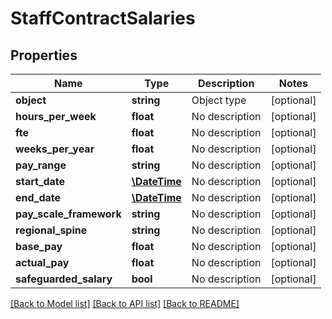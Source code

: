 # StaffContractSalaries

## Properties
Name | Type | Description | Notes
------------ | ------------- | ------------- | -------------
**object** | **string** | Object type | [optional] 
**hours_per_week** | **float** | No description | [optional] 
**fte** | **float** | No description | [optional] 
**weeks_per_year** | **float** | No description | [optional] 
**pay_range** | **string** | No description | [optional] 
**start_date** | [**\DateTime**](\DateTime.md) | No description | [optional] 
**end_date** | [**\DateTime**](\DateTime.md) | No description | [optional] 
**pay_scale_framework** | **string** | No description | [optional] 
**regional_spine** | **string** | No description | [optional] 
**base_pay** | **float** | No description | [optional] 
**actual_pay** | **float** | No description | [optional] 
**safeguarded_salary** | **bool** | No description | [optional] 

[[Back to Model list]](../README.md#documentation-for-models) [[Back to API list]](../README.md#documentation-for-api-endpoints) [[Back to README]](../README.md)


